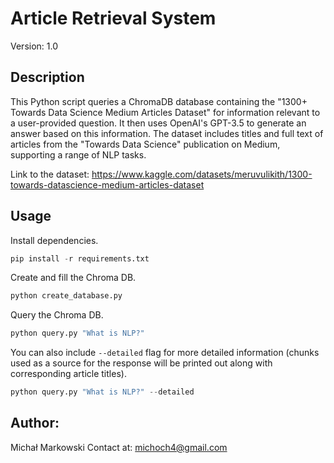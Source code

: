 # Article Retrieval System

Version: 1.0

## Description

This Python script queries a ChromaDB database containing the "1300+ Towards Data Science Medium Articles Dataset" for information relevant to a user-provided question. It then uses OpenAI's GPT-3.5 to generate an answer based on this information. The dataset includes titles and full text of articles from the "Towards Data Science" publication on Medium, supporting a range of NLP tasks.

Link to the dataset: https://www.kaggle.com/datasets/meruvulikith/1300-towards-datascience-medium-articles-dataset

## Usage

Install dependencies.

```python
pip install -r requirements.txt
```

Create and fill the Chroma DB.

```python
python create_database.py
```

Query the Chroma DB.

```python
python query.py "What is NLP?"
```

You can also include `--detailed` flag for more detailed information (chunks used as a source for the response will be printed out along with corresponding article titles).

```python
python query.py "What is NLP?" --detailed
```

## Author:
Michał Markowski
Contact at: michoch4@gmail.com
